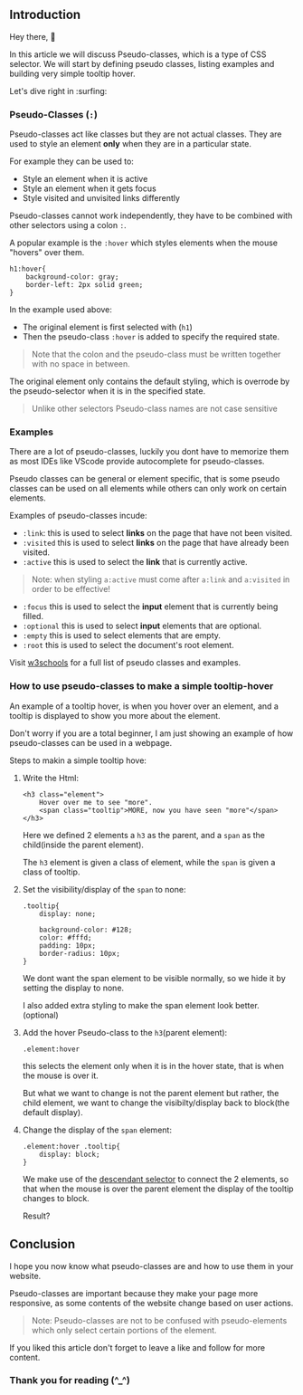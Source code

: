 <!-- ## Pseudo-selectors -->

## Introduction
Hey there, :wave:

In this article we will discuss Pseudo-classes, which is a type of CSS selector. We will start by defining pseudo classes, listing examples and building very simple tooltip hover.

Let's dive right in :surfing:


### Pseudo-Classes (`:`)
Pseudo-classes act like classes but they are not actual classes. They are used to style an element **only** when they are in a particular state.

For example they can be used to:
- Style an element when it is active
- Style an element when it gets focus
- Style visited and unvisited links differently

Pseudo-classes cannot work independently, they have to be combined with other selectors using a colon `:`.

A popular example is the `:hover` which styles elements when the mouse "hovers" over them.

```
h1:hover{
    background-color: gray;
    border-left: 2px solid green;
}
```

In the example used above:
- The original element is first selected with (`h1`)
- Then the pseudo-class `:hover` is added to specify the required state.
> Note that the colon and the pseudo-class must be written together with no space in between.

The original element only contains the default styling, which is overrode by the pseudo-selector when it is in the specified state.

> Unlike other selectors Pseudo-class names are not case sensitive


### Examples
There are a lot of pseudo-classes, luckily you dont have to memorize them as most IDEs like VScode provide autocomplete for pseudo-classes.

Pseudo classes can be general or element specific, that is some pseudo classes can be used on all elements while others can only work on certain elements.


Examples of pseudo-classes incude:
- `:link`: this is used to select **links** on the page that have not been visited.
- `:visited` this is used to select **links** on the page that have already been visited.
- `:active` this is used to select the **link** that is currently active.
> Note: when styling `a:active` must come after `a:link` and `a:visited` in order to be effective!
- `:focus` this is used to select the **input** element that is currently being filled.
- `:optional` this is used to select **input** elements that are optional.
- `:empty` this is used to select elements that are empty.
- `:root` this is used to select the document's root element.

Visit [w3schools](https://www.w3schools.com/css/css_pseudo_classes.asp) for a full list of pseudo classes and examples.


### How to use pseudo-classes to make a simple tooltip-hover
An example of a tooltip hover, is when you hover over an element, and a tooltip is displayed to show you more about the element. 

Don't worry if you are a total beginner, I am just showing an example of how pseudo-classes can be used in a webpage.

Steps to makin a simple tooltip hove:
1. Write the Html:
    ```
    <h3 class="element">
        Hover over me to see "more".
        <span class="tooltip">MORE, now you have seen "more"</span>
    </h3>
    ```

    Here we defined 2 elements a `h3` as the parent, and a `span` as the child(inside the parent element).

    The `h3` element is given a class of element, while the `span` is given a class of tooltip.

2. Set the visibility/display of the `span` to none:
    ```
    .tooltip{
        display: none;

        background-color: #128;
        color: #fffd;
        padding: 10px;
        border-radius: 10px;
    }
    ```
    We dont want the span element to be visible normally, so we hide it by setting the display to none.

    I also added extra styling to make the span element look better.(optional)

3. Add the hover Pseudo-class to the `h3`(parent element):
    ```
    .element:hover
    ```
    this selects the element only when it is in the hover state, that is when the mouse is over it.

    But what we want to change is not the parent element but rather, the child element, we want to change the visibilty/display back to block(the default display).

4. Change the display of the `span` element:
    ```
    .element:hover .tooltip{
        display: block;
    }
    ```

    We make use of the [descendant selector]() to connect the 2 elements, so that when the mouse is over the parent element the display of the tooltip changes to block.


    Result?

## Conclusion
I hope you now know what pseudo-classes are and how to use them in your website.

Pseudo-classes are important because they make your page more responsive, as some contents of the website change based on user actions.

> Note: Pseudo-classes are not to be confused with pseudo-elements which only select certain portions of the element.

If you liked this article don't forget to leave a like and follow for more content.
### Thank you for reading (^_^)